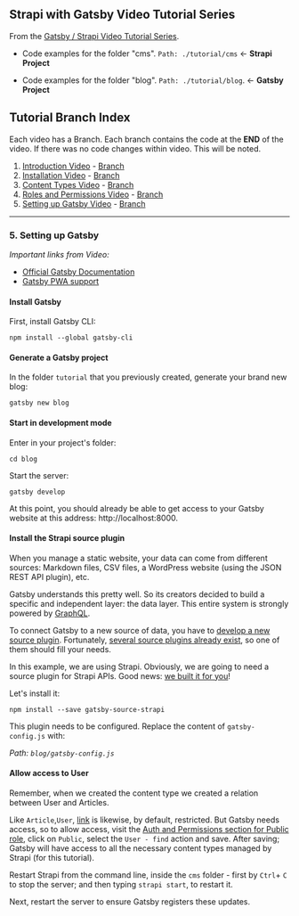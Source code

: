 ## Strapi with Gatsby Video Tutorial Series

From the [Gatsby / Strapi Video Tutorial Series](https://youtu.be/It4PRFJJaF0).

-   Code examples for the folder "cms". `Path: ./tutorial/cms` <- **Strapi Project**

-   Code examples for the folder "blog". `Path: ./tutorial/blog`. <- **Gatsby Project**

## Tutorial Branch Index

Each video has a Branch. Each branch contains the code at the **END** of the video. If there was no code changes within video. This will be noted.

1. [Introduction Video](https://youtu.be/It4PRFJJaF0) - [Branch](https://github.com/davidkartuzinski/strapi-heroku-cms-demo/tree/1-introduction)
2. [Installation Video](https://youtu.be/4QnDgxtWqOI) - [Branch](https://github.com/davidkartuzinski/strapi-heroku-cms-demo/tree/2-installation)
3. [Content Types Video](https://youtu.be/cPEkpfik6X4) - [Branch](https://github.com/davidkartuzinski/strapi-heroku-cms-demo/tree/3-content-types)
4. [Roles and Permissions Video](https://youtu.be/1jev6QRwcSo) - [Branch](https://github.com/davidkartuzinski/strapi-heroku-cms-demo/tree/4-roles-and-permissions)
5. [Setting up Gatsby Video](https://youtu.be/SnrEEW1uTlU) - [Branch](https://github.com/davidkartuzinski/strapi-heroku-cms-demo/tree/5-setting-up-gatsby)

---

### 5. Setting up Gatsby

_Important links from Video:_

-   [Official Gatsby Documentation](https://www.gatsbyjs.org/docs/)
-   [Gatsby PWA support](https://gatsby.app/offline)

#### Install Gatsby

First, install Gatsby CLI:

```
npm install --global gatsby-cli
```

#### Generate a Gatsby project

In the folder `tutorial` that you previously created, generate your brand new blog:

```
gatsby new blog
```

#### Start in development mode

Enter in your project's folder:

```
cd blog
```

Start the server:

```
gatsby develop
```

At this point, you should already be able to get access to your Gatsby website at this address: http://localhost:8000.

#### Install the Strapi source plugin

When you manage a static website, your data can come from different sources: Markdown files, CSV files, a WordPress website (using the JSON REST API plugin), etc.

Gatsby understands this pretty well. So its creators decided to build a specific and independent layer: the data layer. This entire system is strongly powered by [GraphQL](http://graphql.org).

To connect Gatsby to a new source of data, you have to [develop a new source plugin](https://www.gatsbyjs.org/docs/create-source-plugin). Fortunately, [several source plugins already exist](https://www.gatsbyjs.org/docs/plugins), so one of them should fill your needs.

In this example, we are using Strapi. Obviously, we are going to need a source plugin for Strapi APIs. Good news: [we built it for you](https://github.com/strapi/gatsby-source-strapi)!

Let's install it:

```
npm install --save gatsby-source-strapi
```

This plugin needs to be configured. Replace the content of `gatsby-config.js` with:

_Path: `blog/gatsby-config.js`_

<script src="https://gist.github.com/strapi-codesnipets/d5cf303382d7dfbd7f61b005028ef143.js"></script>

#### Allow access to User

Remember, when we created the content type we created a relation between User and Articles.

Like `Article`,`User`, [link](http://localhost:1337/articles) is likewise, by default, restricted. But Gatsby needs access, so to allow access, visit the [Auth and Permissions section for Public role](http://localhost:1337/admin/plugins/users-permissions/roles), click on `Public`, select the `User - find` action and save. After saving; Gatsby will have access to all the necessary content types managed by Strapi (for this tutorial).

Restart Strapi from the command line, inside the `cms` folder - first by `Ctrl`+ `C` to stop the server; and then typing `strapi start`, to restart it.

Next, restart the server to ensure Gatsby registers these updates.
